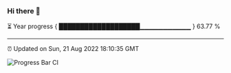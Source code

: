 ### Hi there 👋

⏳ Year progress { ███████████████████▁▁▁▁▁▁▁▁▁▁▁ } 63.77 %

---

⏰ Updated on Sun, 21 Aug 2022 18:10:35 GMT

![Progress Bar CI](https://github.com/Shyam-Makwana/GitHub-Actions-Demo/workflows/Progress%20Bar%20CI/badge.svg)
